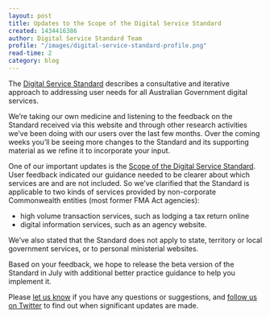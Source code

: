 ```yaml
---
layout: post
title: Updates to the Scope of the Digital Service Standard
created: 1434416386
author: Digital Service Standard Team
profile: "/images/digital-service-standard-profile.png"
read-time: 2
category: blog
---
```

The [Digital Service Standard](/standard/) describes a consultative and iterative approach to addressing user needs for all Australian Government digital services.

We’re taking our own medicine and listening to the feedback on the Standard received via this website and through other research activities we’ve been doing with our users over the last few months. Over the coming weeks you’ll be seeing more changes to the Standard and its supporting material as we refine it to incorporate your input.

One of our important updates is the [Scope of the Digital Service Standard](/standard/scope-of-standard/). User feedback indicated our guidance needed to be clearer about which services are and are not included. So we’ve clarified that the Standard is applicable to two kinds of services provided by non-corporate Commonwealth entities (most former FMA Act agencies):

- high volume transaction services, such as lodging a tax return online
- digital information services, such as an agency website.

We’ve also stated that the Standard does not apply to state, territory or local government services, or to personal ministerial websites.

Based on your feedback, we hope to release the beta version of the Standard in July with additional better practice guidance to help you implement it.

Please [let us know](mailto:standard@digital.gov.au) if you have any questions or suggestions, and [follow us on Twitter](https://twitter.com/dto) to find out when significant updates are made.
